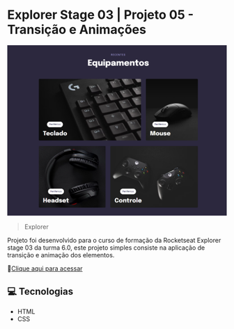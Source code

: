 # Explorer Stage 03 | Projeto 05 - Transição e Animações

![preview](image/preview.png)

> Explorer

Projeto foi desenvolvido para o curso de formação da Rocketseat Explorer stage 03 da turma 6.0, este projeto simples consiste na aplicação de transição e animação dos elementos.

🔗[Clique aqui para acessar](https://explorer-stage3-pj3.vercel.app/)

## 💻 Tecnologias

- HTML
- CSS
